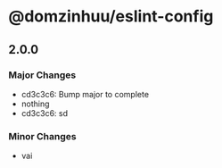 # @domzinhuu/eslint-config

## 2.0.0

### Major Changes

- cd3c3c6: Bump major to complete
- nothing
- cd3c3c6: sd

### Minor Changes

- vai
